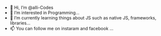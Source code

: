 - 👋 Hi, I’m @alli-Codes
- 👀 I’m interested in Programming...
- 🌱 I’m currently learning things about JS such as native JS, frameworks, libraries...
- 📫 You can follow me on instaram and facebook ...

<!---
alli-Codes/alli-Codes is a ✨ special ✨ repository because its `README.md` (this file) appears on your GitHub profile.
You can click the Preview link to take a look at your changes.
--->

